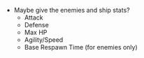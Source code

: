 - Maybe give the enemies and ship stats?
	- Attack 
	- Defense
	- Max HP
	- Agility/Speed
	- Base Respawn Time (for enemies only)